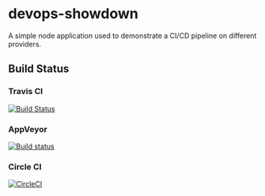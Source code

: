 # devops-showdown
A simple node application used to demonstrate a CI/CD pipeline on different providers.

## Build Status

### Travis CI

[![Build Status](https://travis-ci.org/qccoders/devops-showdown.svg?branch=master)](https://travis-ci.org/qccoders/devops-showdown)

### AppVeyor

[![Build status](https://ci.appveyor.com/api/projects/status/k24q41wmcakyikex?svg=true)](https://ci.appveyor.com/project/jpdillingham/devops-showdown)

### Circle CI

[![CircleCI](https://circleci.com/gh/qccoders/devops-showdown.svg?style=shield)](https://circleci.com/gh/qccoders/devops-showdown)